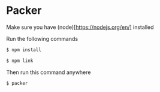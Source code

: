 # Packer

Make sure you have (node)[https://nodejs.org/en/] installed

Run the following commands

```bash
$ npm install
```

```bash
$ npm link
```

Then run this command anywhere

```bash
$ packer
```

